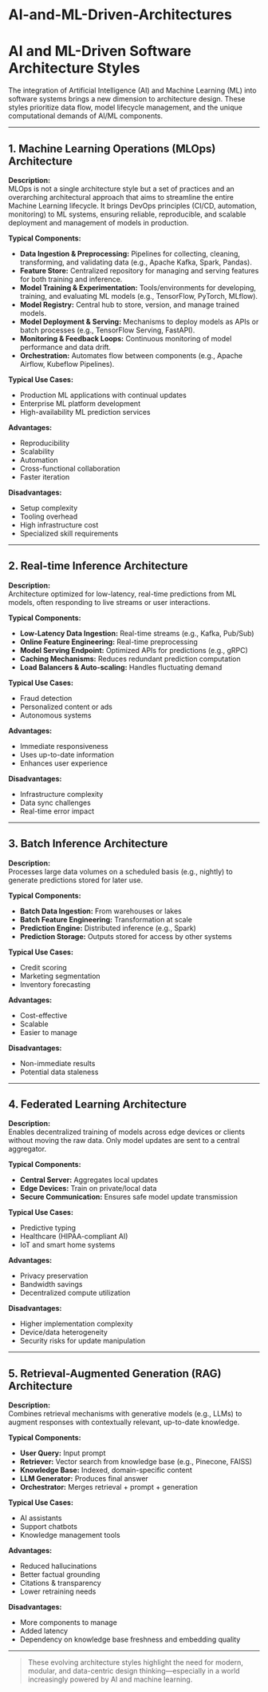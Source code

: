 # AI-and-ML-Driven-Architectures


# AI and ML-Driven Software Architecture Styles

The integration of Artificial Intelligence (AI) and Machine Learning (ML) into software systems brings a new dimension to architecture design. These styles prioritize data flow, model lifecycle management, and the unique computational demands of AI/ML components.

---

## 1. Machine Learning Operations (MLOps) Architecture

**Description:**  
MLOps is not a single architecture style but a set of practices and an overarching architectural approach that aims to streamline the entire Machine Learning lifecycle. It brings DevOps principles (CI/CD, automation, monitoring) to ML systems, ensuring reliable, reproducible, and scalable deployment and management of models in production.

**Typical Components:**
- **Data Ingestion & Preprocessing:** Pipelines for collecting, cleaning, transforming, and validating data (e.g., Apache Kafka, Spark, Pandas).
- **Feature Store:** Centralized repository for managing and serving features for both training and inference.
- **Model Training & Experimentation:** Tools/environments for developing, training, and evaluating ML models (e.g., TensorFlow, PyTorch, MLflow).
- **Model Registry:** Central hub to store, version, and manage trained models.
- **Model Deployment & Serving:** Mechanisms to deploy models as APIs or batch processes (e.g., TensorFlow Serving, FastAPI).
- **Monitoring & Feedback Loops:** Continuous monitoring of model performance and data drift.
- **Orchestration:** Automates flow between components (e.g., Apache Airflow, Kubeflow Pipelines).

**Typical Use Cases:**
- Production ML applications with continual updates
- Enterprise ML platform development
- High-availability ML prediction services

**Advantages:**
- Reproducibility
- Scalability
- Automation
- Cross-functional collaboration
- Faster iteration

**Disadvantages:**
- Setup complexity
- Tooling overhead
- High infrastructure cost
- Specialized skill requirements

---

## 2. Real-time Inference Architecture

**Description:**  
Architecture optimized for low-latency, real-time predictions from ML models, often responding to live streams or user interactions.

**Typical Components:**
- **Low-Latency Data Ingestion:** Real-time streams (e.g., Kafka, Pub/Sub)
- **Online Feature Engineering:** Real-time preprocessing
- **Model Serving Endpoint:** Optimized APIs for predictions (e.g., gRPC)
- **Caching Mechanisms:** Reduces redundant prediction computation
- **Load Balancers & Auto-scaling:** Handles fluctuating demand

**Typical Use Cases:**
- Fraud detection
- Personalized content or ads
- Autonomous systems

**Advantages:**
- Immediate responsiveness
- Uses up-to-date information
- Enhances user experience

**Disadvantages:**
- Infrastructure complexity
- Data sync challenges
- Real-time error impact

---

## 3. Batch Inference Architecture

**Description:**  
Processes large data volumes on a scheduled basis (e.g., nightly) to generate predictions stored for later use.

**Typical Components:**
- **Batch Data Ingestion:** From warehouses or lakes
- **Batch Feature Engineering:** Transformation at scale
- **Prediction Engine:** Distributed inference (e.g., Spark)
- **Prediction Storage:** Outputs stored for access by other systems

**Typical Use Cases:**
- Credit scoring
- Marketing segmentation
- Inventory forecasting

**Advantages:**
- Cost-effective
- Scalable
- Easier to manage

**Disadvantages:**
- Non-immediate results
- Potential data staleness

---

## 4. Federated Learning Architecture

**Description:**  
Enables decentralized training of models across edge devices or clients without moving the raw data. Only model updates are sent to a central aggregator.

**Typical Components:**
- **Central Server:** Aggregates local updates
- **Edge Devices:** Train on private/local data
- **Secure Communication:** Ensures safe model update transmission

**Typical Use Cases:**
- Predictive typing
- Healthcare (HIPAA-compliant AI)
- IoT and smart home systems

**Advantages:**
- Privacy preservation
- Bandwidth savings
- Decentralized compute utilization

**Disadvantages:**
- Higher implementation complexity
- Device/data heterogeneity
- Security risks for update manipulation

---

## 5. Retrieval-Augmented Generation (RAG) Architecture

**Description:**  
Combines retrieval mechanisms with generative models (e.g., LLMs) to augment responses with contextually relevant, up-to-date knowledge.

**Typical Components:**
- **User Query:** Input prompt
- **Retriever:** Vector search from knowledge base (e.g., Pinecone, FAISS)
- **Knowledge Base:** Indexed, domain-specific content
- **LLM Generator:** Produces final answer
- **Orchestrator:** Merges retrieval + prompt + generation

**Typical Use Cases:**
- AI assistants
- Support chatbots
- Knowledge management tools

**Advantages:**
- Reduced hallucinations
- Better factual grounding
- Citations & transparency
- Lower retraining needs

**Disadvantages:**
- More components to manage
- Added latency
- Dependency on knowledge base freshness and embedding quality

---

> These evolving architecture styles highlight the need for modern, modular, and data-centric design thinking—especially in a world increasingly powered by AI and machine learning.
